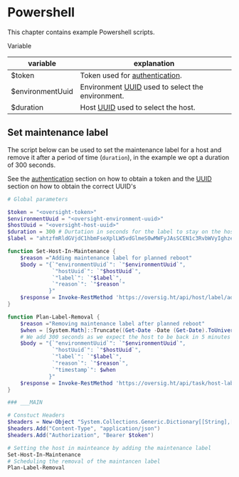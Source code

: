 # Powershell

This chapter contains example Powershell scripts.

Variable

variable         | explanation
-----------------|-------------------------------------------------
$token           | Token used for [authentication](../authentication.md).
$environmentUuid | Environment [UUID](../uuid.md) used to select the environment.
$duration        | Host [UUID](../uuid.md) used to select the host.

## Set maintenance label

The script below can be used to set the maintenance label for a host and remove it after a period of time (`duration`), in the example we opt a duration of 300 seconds.

See the [authentication](../authentication.md) section on how to obtain a token and the [UUID](../uuid.md) section on how to obtain the correct UUID's

```powershell
# Global parameters

$token = "<oversight-token>"
$environmentUuid = "<oversight-environment-uuid>"
$hostUuid = "<oversight-host-uuid>"
$duration = 300 # Durtation in seconds for the label to stay on the host
$label = "ahtzfmRldGVjdC1hbmFseXplLW5vdGlmeS0wMWFyJAsSCEN1c3RvbWVyIghzeXNhZG1pbgwLEgVMYWJlbBihlMsEDA" # This is the keystring for our maintenance label

function Set-Host-In-Maintenance {
    $reason ="Adding maintenance label for planned reboot"
    $body = "{`"environmentUuid`": `"$environmentUuid`",
              `"hostUuid`": `"$hostUuid`",
              `"label`": `"$label`",
              `"reason`": `"$reason`"
             }"
    $response = Invoke-RestMethod 'https://oversig.ht/api/host/label/add' -Method 'POST' -Headers $headers -Body $body
}

function Plan-Label-Removal {
    $reason ="Removing maintenance label after planned reboot"
    $when = [System.Math]::Truncate((Get-Date -Date (Get-Date).ToUniversalTime() -UFormat %s)) + 300
    # We add 300 seconds as we expect the host to be back in 5 minutes
    $body = "{`"environmentUuid`": `"$environmentUuid`",
              `"hostUuid`": `"$hostUuid`",
              `"label`": `"$label`",
              `"reason`": `"$reason`",
              `"timestamp`": $when
             }"
    $response = Invoke-RestMethod 'https://oversig.ht/api/task/host-label-add' -Method 'POST' -Headers $headers -Body $body
}

### ___MAIN

# Constuct Headers
$headers = New-Object "System.Collections.Generic.Dictionary[[String],[String]]"
$headers.Add("Content-Type", "application/json")
$headers.Add("Authorization", "Bearer $token")

# Setting the host in mainteance by adding the maintenance label
Set-Host-In-Maintenance
# Scheduling the removal of the maintancen label
Plan-Label-Removal
```
